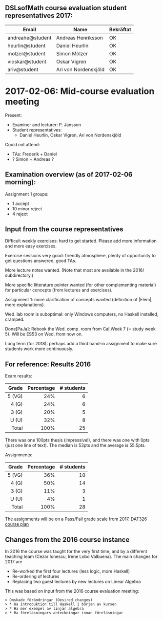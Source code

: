 ## DSLsofMath course evaluation student representatives 2017:

| Email            | Name                   | Bekräftat
| ---------------- | ---------------------- | ---
| andreahe@student |  Andreas Henriksson    | OK
| heurlin@student  |  Daniel Heurlin        | OK
| molzer@student   |  Simon Mölzer          | OK
| vioskar@student  |  Oskar Vigren          | OK
| ariv@student     |  Ari von Nordenskjöld  | OK


# 2017-02-06: Mid-course evaluation meeting

Present:
* Examiner and lecturer: P. Jansson
* Student representatives:
    * Daniel Heurlin, Oskar Vigren, Ari von Nordenskjöld

Could not attend:
* TAs: Frederik + Daniel
* ? Simon + Andreas ?

## Examination overview (as of 2017-02-06 morning):

Assignment 1 groups:
* 1 accept
* 10 minor reject
* 4 reject

## Input from the course representatives

Difficult weekly exercises: hard to get started. Please add more
information and more easy exercises.

Exercise sessions very good: friendly atmosphere, plenty of
opportunity to get questions answered, good TAs.

More lecture notes wanted. (Note that most are available in the 2016/
subdirectory.)

More specific litterature pointer wanted (for other complementing
material) for particular concepts (from lectures and exercises).

Assignment 1: more clarification of concepts wanted (definition of
|Elem|, more explanations).

Wed. lab room is suboptimal: only Windows computers, no Haskell
installed, cramped.

Done[PaJa]: Rebook the Wed. comp. room from Cal.Week 7 (= study week 5). Will be ES53 on Wed. from now on.

Long term (for 2018): perhaps add a third hand-in assignment to make
sure students work more continuously.

## For reference: Results 2016

Exam results:

| Grade    | Percentage | # students |
| --------:| ----------:| ----------:|
|  5 (VG)  |        24% |          6 |
|  4 (G)   |        24% |          6 |
|  3 (G)   |        20% |          5 |
|  U (U)   |        32% |          8 |
| Total    |       100% |         25 |

There was one 100pts thesis (impressive!), and there was one with 0pts
(just one line of text). The median is 53pts and the average
is 55.5pts.

Assignments:

| Grade    | Percentage | # students |
| --------:| ----------:| ----------:|
| 5  (VG)  |       36%  |         10 |
| 4  (G)   |       50%  |         14 |
| 3  (G)   |       11%  |          3 |
| U  (U)   |        4%  |          1 |
| Total    |      100%  |         28 |

The assignments will be on a Pass/Fail grade scale from 2017.
[DAT326 course plan](https://www.student.chalmers.se/sp/course?course_id=24230)

## Changes from the 2016 course instance

In 2016 the course was taught for the very first time, and by a
different teaching team (Cezar Ionescu, Irene Lobo Valbuena). The main
changes for 2017 are

* Re-worked the first four lectures (less logic, more Haskell)
* Re-ordering of lectures
* Replacing two guest lectures by new lectures on Linear Algebra

This was based on input from the 2016 course evaluation meeting:

    > Önskade förändringar (Desired changes)
    > * Ha introduktion till Haskell i början av kursen
    > * Ha mer exempel av linjär algebra
    > * Ha föreläsningars anteckningar innan föreläsningar
